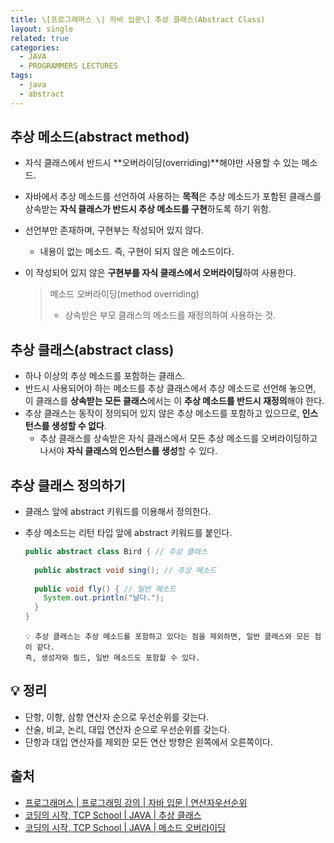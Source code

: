 ```yaml
---
title: \[프로그래머스 \| 자바 입문\] 추상 클래스(Abstract Class)
layout: single
related: true
categories:
  - JAVA
  - PROGRAMMERS LECTURES
tags:
  - java
  - abstract
---
```


## 추상 메소드(abstract method)
- 자식 클래스에서 반드시 **오버라이딩(overriding)**해야만 사용할 수 있는 메소드.
- 자바에서 추상 메소드를 선언하여 사용하는 **목적**은 추상 메소드가 포함된 클래스를 상속받는 **자식 클래스가 반드시 추상 메소드를 구현**하도록
하기 위함.
- 선언부만 존재하며, 구현부는 작성되어 있지 않다.
  - 내용이 없는 메소드. 즉, 구현이 되지 않은 메소드이다.
- 이 작성되어 있지 않은 **구현부를 자식 클래스에서 오버라이딩**하여 사용한다.

  > 메소드 오버라이딩(method overriding)  
  > - 상속받은 부모 클래스의 메소드를 재정의하여 사용하는 것.

## 추상 클래스(abstract class)
- 하나 이상의 추상 메소드를 포함하는 클래스.
- 반드시 사용되어야 하는 메소드를 추상 클래스에서 추상 메소드로 선언해 놓으면, 이 클래스를 **상속받는 모든 클래스**에서는 이 **추상 메소드를 반드시 재정의**해야 한다.
- 추상 클래스는 동작이 정의되어 있지 않은 추상 메소드를 포함하고 있으므로, **인스턴스를 생성할 수 없다**.
  - 추상 클래스를 상속받은 자식 클래스에서 모든 추상 메소드를 오버라이딩하고 나서야 **자식 클래스의 인스턴스를 생성**할 수 있다.

## 추상 클래스 정의하기
- 클래스 앞에 abstract 키워드를 이용해서 정의한다.
- 추상 메소드는 리턴 타입 앞에 abstract 키워드를 붙인다.

  ```java
  public abstract class Bird { // 추상 클래스
    
    public abstract void sing(); // 추상 메소드
    
    public void fly() { // 일반 메소드
      System.out.println("날다.");
    }
  }
  ```
  
  ```  
  💡 추상 클래스는 추상 메소드를 포함하고 있다는 점을 제외하면, 일반 클래스와 모든 점이 같다. 
  즉, 생성자와 필드, 일반 메소드도 포함할 수 있다.
  ```

## 💡 정리
- 단항, 이항, 삼항 연산자 순으로 우선순위를 갖는다.
- 산술, 비교, 논리, 대입 연산자 순으로 우선순위를 갖는다.
- 단항과 대입 연산자를 제외한 모든 연산 방향은 왼쪽에서 오른쪽이다.
 
## 출처
- [프로그래머스 \| 프로그래밍 강의 \| 자바 입문 \| 연산자우선순위](https://programmers.co.kr/learn/courses/5/lessons/116)
- [코딩의 시작, TCP School \| JAVA \| 추상 클래스](https://www.tcpschool.com/java/java_polymorphism_abstract)
- [코딩의 시작, TCP School \| JAVA \| 메소드 오버라이딩](https://www.tcpschool.com/java/java_inheritance_overriding)
